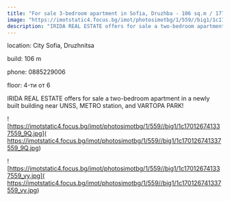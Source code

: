 ```yaml
---
title: "For sale 3-bedroom apartment in Sofia, Druzhba - 106 sq.m / 177000 EUR :: imot.bg Ad"
image: "https://imotstatic4.focus.bg/imot/photosimotbg/1/559//big1/1c170126741337559_oJ.jpg"
description: "IRIDA REAL ESTATE offers for sale a two-bedroom apartment in a newly built building near UNSS, METRO station, and VARTOPA PARK!"
---
```


location: City Sofia, Druzhnitsa

build: 106 m

phone: 0885229006

floor: 4-ти от 6

IRIDA REAL ESTATE offers for sale a two-bedroom apartment in a newly built building near UNSS, METRO station, and VARTOPA PARK!


![https://imotstatic4.focus.bg/imot/photosimotbg/1/559//big1/1c170126741337559_9Q.jpg]( https://imotstatic4.focus.bg/imot/photosimotbg/1/559//big1/1c170126741337559_9Q.jpg)


![https://imotstatic4.focus.bg/imot/photosimotbg/1/559//big1/1c170126741337559_vy.jpg]( https://imotstatic4.focus.bg/imot/photosimotbg/1/559//big1/1c170126741337559_vy.jpg)


